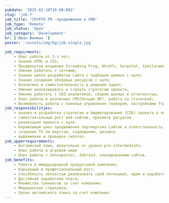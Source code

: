 ```yaml
---
pubdate: '2025-02-18T10:00:00Z'
slug: 'job-7'
job_title: 'CRYPTO PR -продвижение в СМИ'
job_type: 'Remote'
job_status: 'Open'
job_category: 'Development'
hr: ['Иван Финман ']
poster: '/assets/img/bg/job-single.jpg'

job_requirments:
    - Опыт работы от 2-х лет;
    - Знание HTML и CSS;
    - Продвинутое владение Screaming Frog, Ahrefs, Serpstat, Similarweb и др.;
    - Умение работать с сетками;
    - Знание цикла разработки сайта с подбором домена с нуля;
    - Знание создания обзорных ресурсов с нуля;
    - Аналитика и самостоятельность в решении задач;
    - Умение анализировать и строить стратегию проекта;
    - Умение работать с SEO-аналитикой, сбором данных и отчетностью;
    - Опыт работы в различных CMS(больше WP), работа со статичкой;
    - Возможность работы с панелью управления сервером, настройками ftp, cloudflare, инструментами обработки текста — массовая генерация/обработка/сбор семантических сайтов.
job_responsibilities:
    - анализ и разработка стратегии и бюджетирования (СПБ) проекта в любом регионе с нуля
    - самостоятельный рост веб-сайтов, просмотр ресурсов
    - реализация проекта с нуля
    - бережливый цикл продвижения партнерских сайтов и ответственность за результат
    - создание ТЗ по верстке, содержанию, дизайну
    - выдвижение и проверка гипотез
job_upperrequirements:
    - Английский язык, желательно от уровня pre-intermediate.
    - Опыт работы в игровой нише
    - Опыт работы с Zennoposter, Zebroid, клонированием сайтов.
job_benefits:
    - Работа в международной продуктовой компании;
    - Карьерный и профессиональный рост;
    - Способность полностью реализовать свой потенциал, идеи и наработки;
    - Достойная заработная плата;
    - Множество тренингов за счет компании;
    - Медицинская страховка;
    - Уроки английского языка за счет компании.
---
```

